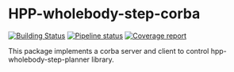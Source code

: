 # HPP-wholebody-step-corba

[![Building Status](https://travis-ci.org/humanoid-path-planner/hpp-wholebody-step-corba.svg?branch=master)](https://travis-ci.org/humanoid-path-planner/hpp-wholebody-step-corba)
[![Pipeline status](https://gepgitlab.laas.fr/humanoid-path-planner/hpp-wholebody-step-corba/badges/master/pipeline.svg)](https://gepgitlab.laas.fr/humanoid-path-planner/hpp-wholebody-step-corba/commits/master)
[![Coverage report](https://gepgitlab.laas.fr/humanoid-path-planner/hpp-wholebody-step-corba/badges/master/coverage.svg?job=doc-coverage)](http://projects.laas.fr/gepetto/doc/humanoid-path-planner/hpp-wholebody-step-corba/master/coverage/)

This package implements a corba server and client to control
hpp-wholebody-step-planner library.
